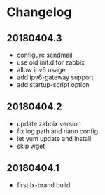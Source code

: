# Changelog

## 20180404.3

* configure sendmail
* use old init.d for zabbix
* allow ipv6 usage
* add ipv6-gateway support
* add startup-script option

## 20180404.2

* update zabbix version
* fix log path and nano config
* let yum update and install
* skip wget

## 20180404.1

* first lx-brand build
